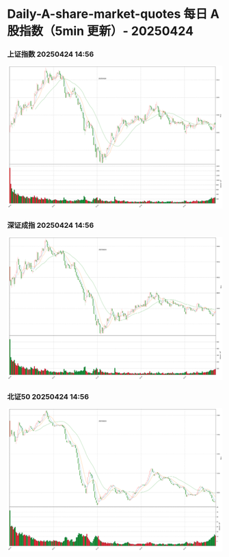 
# Daily-A-share-market-quotes 每日 A 股指数（5min 更新）- 20250424

### 上证指数 20250424 14:56
![](./fig/2025/4/20250424-sh000001.png)

### 深证成指 20250424 14:56
![](./fig/2025/4/20250424-sz399001.png)

### 北证50 20250424 14:56
![](./fig/2025/4/20250424-bj899050.png)
